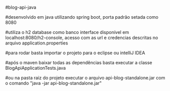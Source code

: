 #blog-api-java

#desenvolvido em java utilizando spring boot, porta padrão setada como 8080

#utiliza o h2 database como banco interface disponível em localhost:8080/h2-console, acesso com as url e credencias descritas no arquivo application.properties

#para rodar basta importar o projeto para o eclipse ou intelliJ IDEA

#após o maven baixar todas as dependências basta executar a classe BlogApiApplicationTests.java

#ou na pasta raiz do projeto executar o arquivo api-blog-standalone.jar com o comando "java -jar api-blog-standalone.jar"
